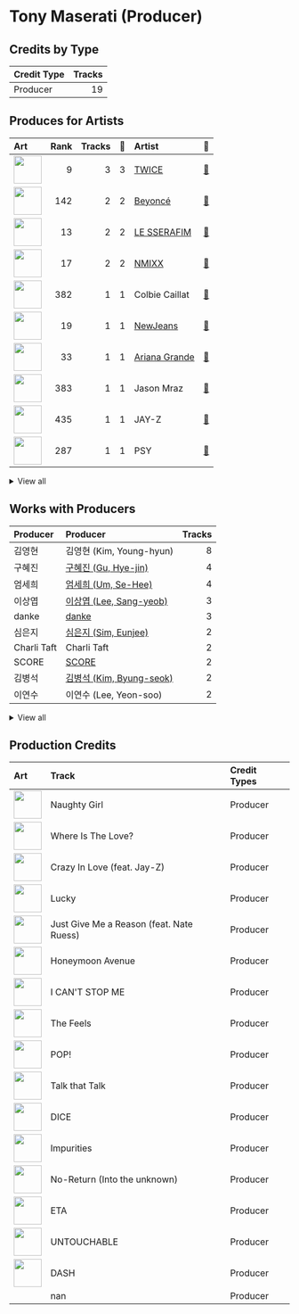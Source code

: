 # Tony Maserati (Producer)

## Credits by Type

| Credit Type | Tracks |
|:---|---:|
| Producer | 19 |

## Produces for Artists

| Art | Rank | Tracks | 💚 | Artist | 🔗 |
|:---|---:|---:|---:|:---|:---|
| <img src="https://i.scdn.co/image/ab6761610000e5ebca6c145421fa9ceb58d6f9d4" alt="" width="50" /> | 9 | 3 | 3 | [TWICE](../../artists/twice/overview.md) | [🔗](https://open.spotify.com/artist/7n2Ycct7Beij7Dj7meI4X0) |
| <img src="https://i.scdn.co/image/ab6761610000e5eb247f44069c0bd1781df2f785" alt="" width="50" /> | 142 | 2 | 2 | [Beyoncé](../../artists/beyoncé/overview.md) | [🔗](https://open.spotify.com/artist/6vWDO969PvNqNYHIOW5v0m) |
| <img src="https://i.scdn.co/image/ab6761610000e5ebd7d7064b17d00c6f8755eae6" alt="" width="50" /> | 13 | 2 | 2 | [LE SSERAFIM](../../artists/le_sserafim/overview.md) | [🔗](https://open.spotify.com/artist/4SpbR6yFEvexJuaBpgAU5p) |
| <img src="https://i.scdn.co/image/ab6761610000e5eb2b9446440d296ce32189024e" alt="" width="50" /> | 17 | 2 | 2 | [NMIXX](../../artists/nmixx/overview.md) | [🔗](https://open.spotify.com/artist/28ot3wh4oNmoFOdVajibBl) |
| <img src="https://i.scdn.co/image/ab6761610000e5eb08635ff0ed30023d2ee764a1" alt="" width="50" /> | 382 | 1 | 1 | Colbie Caillat | [🔗](https://open.spotify.com/artist/6aZyMrc4doVtZyKNilOmwu) |
| <img src="https://i.scdn.co/image/ab6761610000e5eb80668ba2b15094d083780ea9" alt="" width="50" /> | 19 | 1 | 1 | [NewJeans](../../artists/newjeans/overview.md) | [🔗](https://open.spotify.com/artist/6HvZYsbFfjnjFrWF950C9d) |
| <img src="https://i.scdn.co/image/ab6761610000e5eb40b5c07ab77b6b1a9075fdc0" alt="" width="50" /> | 33 | 1 | 1 | [Ariana Grande](../../artists/ariana_grande/overview.md) | [🔗](https://open.spotify.com/artist/66CXWjxzNUsdJxJ2JdwvnR) |
| <img src="https://i.scdn.co/image/ab6761610000e5ebc3b370fc26c83312db52af14" alt="" width="50" /> | 383 | 1 | 1 | Jason Mraz | [🔗](https://open.spotify.com/artist/4phGZZrJZRo4ElhRtViYdl) |
| <img src="https://i.scdn.co/image/ab6761610000e5ebc75afcd5a9027f60eaebb5e4" alt="" width="50" /> | 435 | 1 | 1 | JAY-Z | [🔗](https://open.spotify.com/artist/3nFkdlSjzX9mRTtwJOzDYB) |
| <img src="https://i.scdn.co/image/ab6761610000e5eb24b5185226d5b7c6aa91db5a" alt="" width="50" /> | 287 | 1 | 1 | PSY | [🔗](https://open.spotify.com/artist/2dd5mrQZvg6SmahdgVKDzh) |


<details>
<summary>View all</summary>

| Art | Rank | Tracks | 💚 | Artist | 🔗 |
|:---|---:|---:|---:|:---|:---|
| <img src="https://i.scdn.co/image/ab6761610000e5eb3448062884d4ad30473e964b" alt="" width="50" /> | 5 | 1 | 1 | [ITZY](../../artists/itzy/overview.md) | [🔗](https://open.spotify.com/artist/2KC9Qb60EaY0kW4eH68vr3) |
| <img src="https://i.scdn.co/image/ab6761610000e5eb6abca3789c7f4826ed99db2e" alt="" width="50" /> | 435 | 1 | 1 | Black Eyed Peas | [🔗](https://open.spotify.com/artist/1yxSLGMDHlW21z4YXirZDS) |
| <img src="https://i.scdn.co/image/5d5dec419f704181b9a23dd9c55562632817c442" alt="" width="50" /> | 435 | 1 | 1 | Nate Ruess | [🔗](https://open.spotify.com/artist/1qUjOF5fzrpoNycD36b2jZ) |
| <img src="https://i.scdn.co/image/ab6761610000e5ebfbdd3f060e1cbe9e8eeaecac" alt="" width="50" /> | 104 | 1 | 1 | NAYEON | [🔗](https://open.spotify.com/artist/1VwDG9aBflQupaFNjUru9A) |
| <img src="https://i.scdn.co/image/ab6761610000e5eb7bbad89a61061304ec842588" alt="" width="50" /> | 395 | 1 | 1 | P!nk | [🔗](https://open.spotify.com/artist/1KCSPY1glIKqW2TotWuXOR) |
| <img src="https://i.scdn.co/image/ab6761610000e5eb0fad315ccb6b38517152d2cc" alt="" width="50" /> | 338 | 1 | 1 | SUGA | [🔗](https://open.spotify.com/artist/0ebNdVaOfp6N0oZ1guIxM8) |

</details>


## Works with Producers

| Producer | Producer | Tracks |
|:---|:---|---:|
| 김영현 | 김영현 (Kim, Young-hyun) | 8 |
| 구혜진 | [구혜진 (Gu, Hye-jin)](../구혜진_(gu,_hye-jin)/overview.md) | 4 |
| 엄세희 | [엄세희 (Um, Se-Hee)](../엄세희_(um,_se-hee)/overview.md) | 4 |
| 이상엽 | [이상엽 (Lee, Sang-yeob)](../이상엽_(lee,_sang-yeob)/overview.md) | 3 |
| danke | [danke](../danke/overview.md) | 3 |
| 심은지 | [심은지 (Sim, Eunjee)](../심은지_(sim,_eunjee)/overview.md) | 2 |
| Charli Taft | Charli Taft | 2 |
| SCORE | [SCORE](../score/overview.md) | 2 |
| 김병석 | [김병석 (Kim, Byung-seok)](../김병석_(kim,_byung-seok)/overview.md) | 2 |
| 이연수 | 이연수 (Lee, Yeon-soo) | 2 |


<details>
<summary>View all</summary>

| Producer | Producer | Tracks |
|:---|:---|---:|
| 방시혁 | [방시혁 (Bang, Si-Hyuk)](../방시혁_(bang,_si-hyuk)/overview.md) | 2 |
| 이스란 | 이스란 (Lee, Seran) | 2 |
| 13 | 13 | 2 |
| 백새임 | 백새임 (Baek, Sae-im) | 2 |
| Beyoncé | [Beyoncé (Beyoncé)](../beyoncé_(beyoncé)/overview.md) | 2 |
| 정은경 | [정은경 (Jung, Eun-Kyung)](../정은경_(jung,_eun-kyung)/overview.md) | 2 |
| Daniel "Obi" Klein | Daniel "Obi" Klein | 2 |
| 이우민 | 이우민 (Yiwoomin) | 2 |
| Nate Ruess | Nate Ruess | 1 |
| Zarah Christenson | Zarah Christenson | 1 |
| SUGA | [SUGA](../suga/overview.md) | 1 |
| Donna Summer | Donna Summer | 1 |
| John Hanes | [John Hanes](../john_hanes/overview.md) | 1 |
| A. Wright | A. Wright | 1 |
| Sophia Pae | Sophia Pae | 1 |
| John X. Volaitis | John X. Volaitis | 1 |
| Bob Horn | Bob Horn | 1 |
| 김준혁 | 김준혁 (Kim Joonhyuk) | 1 |
| 구종필 | [구종필 (Koo, Jong-Pil)](../구종필_(koo,_jong-pil)/overview.md) | 1 |
| Zaya | Zaya | 1 |
| Martin Terefe | Martin Terefe | 1 |
| Duane Benjamin | Duane Benjamin | 1 |
| Gigi | Gigi | 1 |
| Boy Matthews | Boy Matthews | 1 |
| Taboo | Taboo | 1 |
| LDN Noise | [LDN Noise](../ldn_noise/overview.md) | 1 |
| Robert Waller | Robert Waller | 1 |
| Antonio Dixon | Antonio Dixon | 1 |
| Arschtritt Lindgren | [Arschtritt Lindgren](../arschtritt_lindgren/overview.md) | 1 |
| TBHits | TBHits | 1 |
| 임찬미 | 임찬미 (Kim, Chan-mi) | 1 |
| Jeff Bhasker | Jeff Bhasker | 1 |
| 방혜현 | 방혜현 (Bang, Hye Hyun) | 1 |
| 차이린 | 차이린 (Chailin) | 1 |
| Ron Fair | Ron Fair | 1 |
| 성유진 | 성유진 (Sung, Yoojin) | 1 |
| Cazzi Opeia | Cazzi Opeia | 1 |
| EL CAPITXN | EL CAPITXN | 1 |
| Frankie Day | Frankie Day | 1 |
| Rich Harrison | Rich Harrison | 1 |
| Arineh Karimi | Arineh Karimi | 1 |
| Tyler Johnson | Tyler Johnson | 1 |
| Colbie Caillat | Colbie Caillat | 1 |
| Dennis Jenkins | Dennis Jenkins | 1 |
| Deza | Deza | 1 |
| P!nk | P!nk | 1 |
| JAY-Z | JAY-Z | 1 |
| PSY | PSY | 1 |
| Rick Bridges | Rick Bridges | 1 |
| Beenzino | Beenzino | 1 |
| Nikolay Mohr | Nikolay Mohr | 1 |
| will.i.am | will.i.am | 1 |
| 250 | 250 | 1 |
| 박지현 | 박지현 (Park, Ji-hyun) | 1 |
| Pyungwook Lee | Pyungwook Lee | 1 |
| HUH YUNJIN | HUH YUNJIN | 1 |
| JARO | JARO | 1 |
| Ellen Berg Tollbom | Ellen Berg Tollbom | 1 |
| Greg Bonnick | Greg Bonnick | 1 |
| Justin Reinstein | Justin Reinstein | 1 |
| Tal Herzberg | Tal Herzberg | 1 |
| 김인 | 김인 (Kim, In) | 1 |
| Ylva Dimberg | Ylva Dimberg | 1 |
| 오현선 | 오현선 (Oh, Hyun-sun) | 1 |
| Brian U | Brian U | 1 |
| The Rascals | The Rascals | 1 |
| BLVSH | BLVSH | 1 |
| Pat Thrall | Pat Thrall | 1 |
| Supreme Boi | [Supreme Boi](../supreme_boi/overview.md) | 1 |
| 여민수 | 여민수 (Yeo, Min Soo) | 1 |
| 랑가 | 랑가 (Langa) | 1 |
| Dr.JO | Dr.JO | 1 |
| Anna Timgren | Anna Timgren | 1 |
| Giorgio Moroder | Giorgio Moroder | 1 |
| Paul Boutin | Paul Boutin | 1 |
| Young Chance | Young Chance | 1 |
| Scott Storch | Scott Storch | 1 |
| Jim Caruana | Jim Caruana | 1 |
| Pete Bellotte | Pete Bellotte | 1 |
| Kenzie | [Kenzie](../kenzie/overview.md) | 1 |
| Pawel Sek | Pawel Sek | 1 |
| Victoria Monét | Victoria Monét (Victoria Monét) | 1 |
| Bill Meyers | Bill Meyers | 1 |
| Eugene Record | Eugene Record | 1 |
| Strong Dragon | Strong Dragon | 1 |
| 마치 | 마치 (MRCH) | 1 |
| Matt Squire | Matt Squire | 1 |
| Timothy Fagan | Timothy Fagan | 1 |
| Travis Sayles | Travis Sayles | 1 |
| Iain Hill | Iain Hill | 1 |
| apl.de.ap | apl.de.ap | 1 |
| Angela Beyince | Angela Beyince | 1 |
| Roahn Hylton | Roahn Hylton | 1 |
| WKLY | WKLY | 1 |
| Maggie Szabo | Maggie Szabo | 1 |
| PUFF | PUFF | 1 |
| 박상유 | 박상유 (Park, Sang-yu) | 1 |
| Printz Board | Printz Board | 1 |
| 홍수연 | 홍수연 (홍수연) | 1 |
| 정다연 | 정다연 (Jeong, Dayeon) | 1 |
| 황민희 | 황민희 (Hwang, Min-hee) | 1 |
| George Pajon, Jr. | George Pajon, Jr. | 1 |
| Shorelle | Shorelle | 1 |
| Maria Marcus | Maria Marcus | 1 |
| Leon Thomas | Leon Thomas | 1 |
| Mike Fratantuno | Mike Fratantuno | 1 |
| Jason Mraz | Jason Mraz | 1 |
| 박진영 | 박진영 (Park, Jin Young) | 1 |
| Dylan Dresdow | Dylan Dresdow | 1 |
| Babyface | Babyface | 1 |
| 박은정 | 박은정 (박은정) | 1 |
| 조윤경 | [조윤경 (Jo, Yoon Kyung)](../조윤경_(jo,_yoon_kyung)/overview.md) | 1 |
| Jonkind | Jonkind | 1 |
| 원지애 | 원지애 (Won, Jiae) | 1 |
| Jonna Hall | Jonna Hall | 1 |
| 이형석 | 이형석 (Lee, Hyung-seok) | 1 |
| Bokyeong Wang | Bokyeong Wang | 1 |
| Khristopher Riddick-Tynes | Khristopher Riddick-Tynes | 1 |
| Hayes Kramer | Hayes Kramer | 1 |
| Dyre Gormsen | Dyre Gormsen | 1 |
| Carlos Bedoya | Carlos Bedoya | 1 |
| 명혜인 | 명혜인 (Myeong, Hyein) | 1 |
| Justin Timberlake | Justin Timberlake | 1 |
| C'SA | C'SA | 1 |
| Hayden Chapman | Hayden Chapman | 1 |
| Charlotte Wilson | Charlotte Wilson | 1 |
| 김채아 | 김채아 (Kim, Chae-ah) | 1 |
| Kobee | Kobee | 1 |
| Melanie Joy Fontana | Melanie Joy Fontana | 1 |
| 이기호 | 이기호 (Lee, Ki-ho) | 1 |
| 형근 | 형근 (Hyeongeun) | 1 |
| J. Curtis | J. Curtis | 1 |
| Tobias Näslund | Tobias Näslund (Näslund, Tobias) | 1 |
| 아르마딜로 | 아르마딜로 (Armadillo) | 1 |
| 최혜진 | 최혜진 (Cho, Hye-jin) | 1 |

</details>


## Production Credits

| Art | Track | Credit Types |
|:---|:---|:---|
| <img src="https://i.scdn.co/image/ab67616d0000b27345680a4a57c97894490a01c1" alt="" width="50" /> | Naughty Girl | Producer |
| <img src="https://i.scdn.co/image/ab67616d0000b2735db09bde92cc685403d7068f" alt="" width="50" /> | Where Is The Love? | Producer |
| <img src="https://i.scdn.co/image/ab67616d0000b27345680a4a57c97894490a01c1" alt="" width="50" /> | Crazy In Love (feat. Jay-Z) | Producer |
| <img src="https://i.scdn.co/image/ab67616d0000b273125b1a330b6f6100ab19dbed" alt="" width="50" /> | Lucky | Producer |
| <img src="https://i.scdn.co/image/ab67616d0000b2739d0f0d226987b449808e7b6f" alt="" width="50" /> | Just Give Me a Reason (feat. Nate Ruess) | Producer |
| <img src="https://i.scdn.co/image/ab67616d0000b2734bb9f35da9ff34b1e2314d8e" alt="" width="50" /> | Honeymoon Avenue | Producer |
| <img src="https://i.scdn.co/image/ab67616d0000b2736570fd05bcff5edcb16e617d" alt="" width="50" /> | I CAN'T STOP ME | Producer |
| <img src="https://i.scdn.co/image/ab67616d0000b273d1961ecb307c9e05ec8f7e82" alt="" width="50" /> | The Feels | Producer |
| <img src="https://i.scdn.co/image/ab67616d0000b2735fb4a9cfbeb3b7beb337ed02" alt="" width="50" /> | POP! | Producer |
| <img src="https://i.scdn.co/image/ab67616d0000b273c3040848e6ef0e132c5c8340" alt="" width="50" /> | Talk that Talk | Producer |
| <img src="https://i.scdn.co/image/ab67616d0000b273eb1b1bb1651e8cca563f3967" alt="" width="50" /> | DICE | Producer |
| <img src="https://i.scdn.co/image/ab67616d0000b273a991995542d50a691b9ae5be" alt="" width="50" /> | Impurities | Producer |
| <img src="https://i.scdn.co/image/ab67616d0000b273d71fd77b89d08bc1bda219c7" alt="" width="50" /> | No-Return (Into the unknown) | Producer |
| <img src="https://i.scdn.co/image/ab67616d0000b2730744690248ef3ba7b776ea7b" alt="" width="50" /> | ETA | Producer |
| <img src="https://i.scdn.co/image/ab67616d0000b273470d0ba5f707b141d1337cf2" alt="" width="50" /> | UNTOUCHABLE | Producer |
| <img src="https://i.scdn.co/image/ab67616d0000b27381d97a31253b898bc4149195" alt="" width="50" /> | DASH | Producer |
| | nan | Producer |